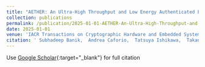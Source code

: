 ```yaml
---
title: "AETHER: An Ultra-High Throughput and Low Energy Authenticated Encryption Scheme"
collection: publications
permalink: /publication/2025-01-01-AETHER-An-Ultra-High-Throughput-and-Low-Energy-Authenticated-Encryption-Scheme
date: 2025-01-01
venue: 'IACR Transactions on Cryptographic Hardware and Embedded Systems'
citation: ' Subhadeep Banik,  Andrea Caforio,  Tatsuya Ishikawa,  Takanori Isobe,  Mostafizar Rahman,  Kosei Sakamoto, &quot;AETHER: An Ultra-High Throughput and Low Energy Authenticated Encryption Scheme.&quot; IACR Transactions on Cryptographic Hardware and Embedded Systems, 2025.'
---
```

Use [Google Scholar](https://scholar.google.com/scholar?q=AETHER:+An+Ultra+High+Throughput+and+Low+Energy+Authenticated+Encryption+Scheme){:target="_blank"} for full citation